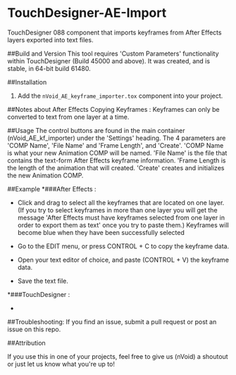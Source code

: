 # TouchDesigner-AE-Import
TouchDesigner 088 component that imports keyframes from After Effects layers exported into text files.

##Build and Version
This tool requires 'Custom Parameters' functionality within TouchDesigner (Build 45000 and above). It was created, and is stable, in 64-bit build 61480.

##Installation
1. Add the ```nVoid_AE_keyframe_importer.tox``` component into your project.

##Notes about After Effects
Copying Keyframes :
Keyframes can only be converted to text from one layer at a time.

##Usage
The control buttons are found in the main container (nVoid_AE_kf_importer) under the 'Settings' heading.
The 4 parameters are 'COMP Name', 'File Name' and 'Frame Length', and 'Create'. 'COMP Name is what your new Animation COMP will be named. 'File Name' is the file that contains the text-form After Effects keyframe information. 'Frame Length is the length of the animation that will created. 'Create' creates and initializes the new Animation COMP.

##Example
*###After Effects :

- Click and drag to select all the keyframes that are located on one layer. (If you try to select keyframes in more than one layer you will get the message 'After Effects must have keyframes selected from one layer in order to export them as text' once you try to paste them.) Keyframes will become blue when they have been successfully selected

- Go to the EDIT menu, or press CONTROL + C to copy the keyframe data. 

- Open your text editor of choice, and paste (CONTROL + V) the keyframe data.

- Save the text file.

*###TouchDesigner :

- 


##Troubleshooting:
If you find an issue, submit a pull request or post an issue on this repo. 

##Attribution

If you use this in one of your projects, feel free to give us (nVoid) a shoutout or just let us know what you're up to! 
